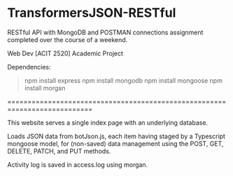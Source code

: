 # TransformersJSON-RESTful

RESTful API with MongoDB and POSTMAN connections assignment completed over the course of a weekend.


Web Dev [ACIT 2520] Academic Project


Dependencies: 
> npm install express
> npm install mongodb
> npm install mongoose
> npm install morgan


===========================================================================

This website serves a single index page with an underlying database. 

Loads JSON data from botJson.js, each item having staged by a Typescript mongoose model, for (non-saved) data management using the POST, GET, DELETE, PATCH, and PUT methods.

Activity log is saved in access.log using morgan.
